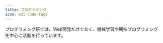 ```yaml
---
title: プログラミング
icon: mdi-code-tags
---
```


プログラミング班では、Web開発だけでなく、機械学習や競技プログラミングを中心に活動を行っています。

